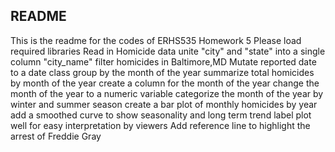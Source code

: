 ## README

This is the readme for the codes of ERHS535 Homework 5
Please load required libraries 
Read in Homicide data
unite "city" and "state" into a single column "city_name"
filter homicides in Baltimore,MD
Mutate reported date to a date class 
group by the month of the year
summarize total homicides by month of the year 
create a column for the month of the year 
change the month of the year to a numeric variable 
categorize the month of the year by winter and summer season 
create a bar plot of monthly homicides by year
add a smoothed curve to show seasonality and long term trend 
label plot well for easy interpretation by viewers 
Add reference line to highlight the arrest of Freddie Gray 